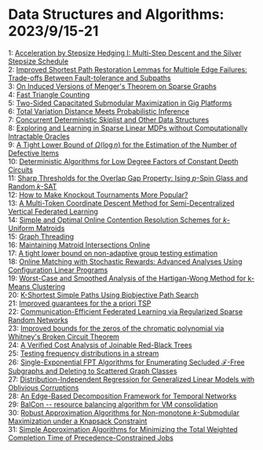 # Data Structures and Algorithms: 2023/9/15-21  
1: [Acceleration by Stepsize Hedging I: Multi-Step Descent and the Silver  Stepsize Schedule](https://doi.org/10.48550/arXiv.2309.07879)  
2: [Improved Shortest Path Restoration Lemmas for Multiple Edge Failures:  Trade-offs Between Fault-tolerance and Subpaths](https://doi.org/10.48550/arXiv.2309.07964)  
3: [On Induced Versions of Menger's Theorem on Sparse Graphs](https://doi.org/10.48550/arXiv.2309.08169)  
4: [Fast Triangle Counting](https://doi.org/10.48550/arXiv.2309.09064)  
5: [Two-Sided Capacitated Submodular Maximization in Gig Platforms](https://doi.org/10.48550/arXiv.2309.09098)  
6: [Total Variation Distance Meets Probabilistic Inference](https://doi.org/10.48550/arXiv.2309.09134)  
7: [Concurrent Deterministic Skiplist and Other Data Structures](https://doi.org/10.48550/arXiv.2309.09359)  
8: [Exploring and Learning in Sparse Linear MDPs without Computationally  Intractable Oracles](https://doi.org/10.48550/arXiv.2309.09457)  
9: [A Tight Lower Bound of $\Omega(\log n)$ for the Estimation of the Number  of Defective Items](https://doi.org/10.48550/arXiv.2309.09613)  
10: [Deterministic Algorithms for Low Degree Factors of Constant Depth  Circuits](https://doi.org/10.48550/arXiv.2309.09701)  
11: [Sharp Thresholds for the Overlap Gap Property: Ising $p$-Spin Glass and Random $k$-SAT](https://doi.org/10.48550/arXiv.2309.09913)  
12: [How to Make Knockout Tournaments More Popular?](https://doi.org/10.48550/arXiv.2309.09967)  
13: [A Multi-Token Coordinate Descent Method for Semi-Decentralized Vertical  Federated Learning](https://doi.org/10.48550/arXiv.2309.09977)  
14: [Simple and Optimal Online Contention Resolution Schemes for $k$-Uniform  Matroids](https://doi.org/10.48550/arXiv.2309.10078)  
15: [Graph Threading](https://doi.org/10.48550/arXiv.2309.10122)  
16: [Maintaining Matroid Intersections Online](https://doi.org/10.48550/arXiv.2309.10214)  
17: [A tight lower bound on non-adaptive group testing estimation](https://doi.org/10.48550/arXiv.2309.10286)  
18: [Online Matching with Stochastic Rewards: Advanced Analyses Using  Configuration Linear Programs](https://doi.org/10.48550/arXiv.2309.10289)  
19: [Worst-Case and Smoothed Analysis of the Hartigan-Wong Method for k-Means  Clustering](https://doi.org/10.48550/arXiv.2309.10368)  
20: [K-Shortest Simple Paths Using Biobjective Path Search](https://doi.org/10.48550/arXiv.2309.10377)  
21: [Improved guarantees for the a priori TSP](https://doi.org/10.48550/arXiv.2309.10663)  
22: [Communication-Efficient Federated Learning via Regularized Sparse Random  Networks](https://doi.org/10.48550/arXiv.2309.10834)  
23: [Improved bounds for the zeros of the chromatic polynomial via Whitney's  Broken Circuit Theorem](https://doi.org/10.48550/arXiv.2309.10928)  
24: [A Verified Cost Analysis of Joinable Red-Black Trees](https://doi.org/10.48550/arXiv.2309.11056)  
25: [Testing frequency distributions in a stream](https://doi.org/10.48550/arXiv.2309.11175)  
26: [Single-Exponential FPT Algorithms for Enumerating Secluded  $\mathcal{F}$-Free Subgraphs and Deleting to Scattered Graph Classes](https://doi.org/10.48550/arXiv.2309.11366)  
27: [Distribution-Independent Regression for Generalized Linear Models with  Oblivious Corruptions](https://doi.org/10.48550/arXiv.2309.11657)  
28: [An Edge-Based Decomposition Framework for Temporal Networks](https://doi.org/10.48550/arXiv.2309.11843)  
29: [BalCon -- resource balancing algorithm for VM consolidation](https://doi.org/10.48550/arXiv.2309.11859)  
30: [Robust Approximation Algorithms for Non-monotone $k$-Submodular  Maximization under a Knapsack Constraint](https://doi.org/10.48550/arXiv.2309.12025)  
31: [Simple Approximation Algorithms for Minimizing the Total Weighted  Completion Time of Precedence-Constrained Jobs](https://doi.org/10.48550/arXiv.2309.12031)  